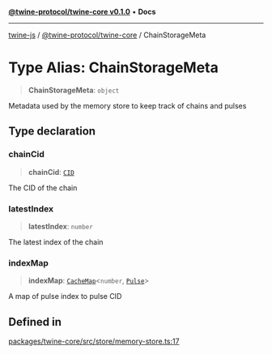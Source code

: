 [**@twine-protocol/twine-core v0.1.0**](../index.md) • **Docs**

***

[twine-js](../../../index.md) / [@twine-protocol/twine-core](../index.md) / ChainStorageMeta

# Type Alias: ChainStorageMeta

> **ChainStorageMeta**: `object`

Metadata used by the memory store to keep track of chains and pulses

## Type declaration

### chainCid

> **chainCid**: [`CID`](../classes/CID.md)

The CID of the chain

### latestIndex

> **latestIndex**: `number`

The latest index of the chain

### indexMap

> **indexMap**: [`CacheMap`](../classes/CacheMap.md)\<`number`, [`Pulse`](Pulse.md)\>

A map of pulse index to pulse CID

## Defined in

[packages/twine-core/src/store/memory-store.ts:17](https://github.com/twine-protocol/twine-js/blob/afcd6a4191783e38a824b15e0910dbcaa4196a95/packages/twine-core/src/store/memory-store.ts#L17)
